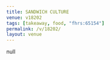 ```yaml
---
title: SANDWICH CULTURE
venue: v18202
tags: [takeaway, food, "fhrs:65154"]
permalink: /v/18202/
layout: venue
---
```

null